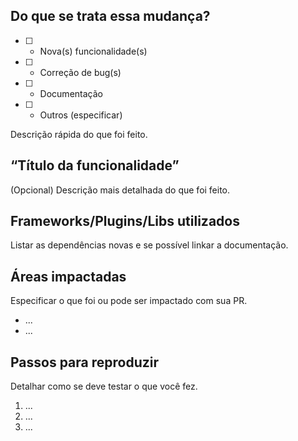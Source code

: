 ## Do que se trata essa mudança?

* [ ] - Nova(s) funcionalidade(s)
* [ ] - Correção de bug(s)
* [ ] - Documentação
* [ ] - Outros (especificar)

Descrição rápida do que foi feito.

## “Título da funcionalidade”

(Opcional) Descrição mais detalhada do que foi feito.

## Frameworks/Plugins/Libs utilizados

Listar as dependências novas e se possível linkar a documentação.


## Áreas impactadas

Especificar o que foi ou pode ser impactado com sua PR.

* ...
* ...

## Passos para reproduzir

Detalhar como se deve testar o que você fez.

1. ...
2. ...
3. ...
